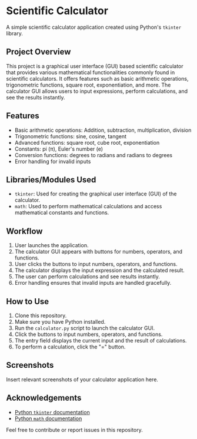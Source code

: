 # Scientific Calculator

A simple scientific calculator application created using Python's `tkinter` library.

## Project Overview

This project is a graphical user interface (GUI) based scientific calculator that provides various mathematical functionalities commonly found in scientific calculators. It offers features such as basic arithmetic operations, trigonometric functions, square root, exponentiation, and more. The calculator GUI allows users to input expressions, perform calculations, and see the results instantly.

## Features

- Basic arithmetic operations: Addition, subtraction, multiplication, division
- Trigonometric functions: sine, cosine, tangent
- Advanced functions: square root, cube root, exponentiation
- Constants: pi (π), Euler's number (e)
- Conversion functions: degrees to radians and radians to degrees
- Error handling for invalid inputs

## Libraries/Modules Used

- `tkinter`: Used for creating the graphical user interface (GUI) of the calculator.
- `math`: Used to perform mathematical calculations and access mathematical constants and functions.

## Workflow

1. User launches the application.
2. The calculator GUI appears with buttons for numbers, operators, and functions.
3. User clicks the buttons to input numbers, operators, and functions.
4. The calculator displays the input expression and the calculated result.
5. The user can perform calculations and see results instantly.
6. Error handling ensures that invalid inputs are handled gracefully.

## How to Use

1. Clone this repository.
2. Make sure you have Python installed.
3. Run the `calculator.py` script to launch the calculator GUI.
4. Click the buttons to input numbers, operators, and functions.
5. The entry field displays the current input and the result of calculations.
6. To perform a calculation, click the "=" button.

## Screenshots

Insert relevant screenshots of your calculator application here.

## Acknowledgements

- [Python `tkinter` documentation](https://docs.python.org/3/library/tkinter.html)
- [Python `math` documentation](https://docs.python.org/3/library/math.html)

Feel free to contribute or report issues in this repository.

